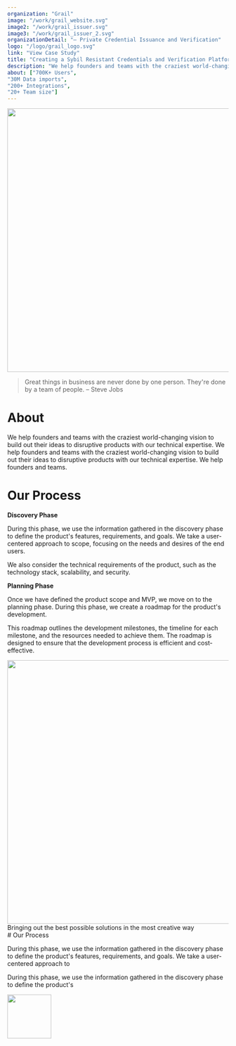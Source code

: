 ```yaml
---
organization: "Grail"
image: "/work/grail_website.svg"
image2: "/work/grail_issuer.svg"
image3: "/work/grail_issuer_2.svg"
organizationDetail: "— Private Credential Issuance and Verification"
logo: "/logo/grail_logo.svg"
link: "View Case Study"
title: "Creating a Sybil Resistant Credentials and Verification Platform "
description: "We help founders and teams with the craziest world-changing vision to build out their ideas to disruptive products with our technical expertise."
about: ["700K+ Users",
"30M Data imports",
"200+ Integrations",
"20+ Team size"]
---
```


<img src="/work/grail_website.svg" weight="800" height="600" alt="" />

> Great things in business are never done by one person. They're done by a team of people.
> – Steve Jobs

# About

<p className="text-center">We help founders and teams with the craziest world-changing vision to build out their ideas to disruptive products with our technical expertise. We help founders and teams with the craziest world-changing vision to build out their ideas to disruptive products with our technical expertise. We help founders and teams.</p>

# Our Process

**Discovery Phase**

<p>During this phase, we use the information gathered in the discovery phase to define the product's features, requirements, and goals. We take a user-centered approach to scope, focusing on the needs and desires of the end users.</p>

<p>We also consider the technical requirements of the product, such as the technology stack, scalability, and security.</p>

**Planning Phase**

<p>Once we have defined the product scope and MVP, we move on to the planning phase. During this phase, we create a roadmap for the product's development.</p>

<p>This roadmap outlines the development milestones, the timeline for each milestone, and the resources needed to achieve them. The roadmap is designed to ensure that the development process is efficient and cost-effective.</p>

<img src="/work/grail_issuer.svg" weight="800" height="600" alt="" />

<div className="flex justify-center mb-12">
<span className="text-center font-caveat-400">Bringing out the best possible solutions in the most creative way </span>
</div>

<div className="grid grid-cols-2">
<span>
# Our Process

<p>During this phase, we use the information gathered in the discovery phase to define the product's features, requirements, and goals. We take a user-centered approach to </p>

<p>During this phase, we use the information gathered in the discovery phase to define the product's</p>
</span>
<span className="w-full">
<img src="/work/grail_issuer.svg" weight="100" height="100" alt="" />
</span>
</div>
